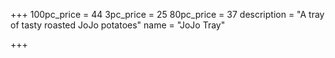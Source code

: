 +++
100pc_price = 44
3pc_price = 25
80pc_price = 37
description = "A tray of tasty roasted JoJo potatoes"
name = "JoJo Tray"

+++
